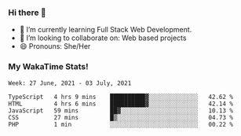 ### Hi there 👋

- 🌱 I’m currently learning Full Stack Web Development.
- 👯 I’m looking to collaborate on: Web based projects
- 😄 Pronouns: She/Her

### My WakaTime Stats!

<!--START_SECTION:waka-->
```text
Week: 27 June, 2021 - 03 July, 2021

TypeScript   4 hrs 9 mins    ██████████▓░░░░░░░░░░░░░░   42.62 % 
HTML         4 hrs 6 mins    ██████████▓░░░░░░░░░░░░░░   42.14 % 
JavaScript   59 mins         ██▓░░░░░░░░░░░░░░░░░░░░░░   10.13 % 
CSS          27 mins         █▒░░░░░░░░░░░░░░░░░░░░░░░   04.73 % 
PHP          1 min           ░░░░░░░░░░░░░░░░░░░░░░░░░   00.22 % 
```
<!--END_SECTION:waka-->
